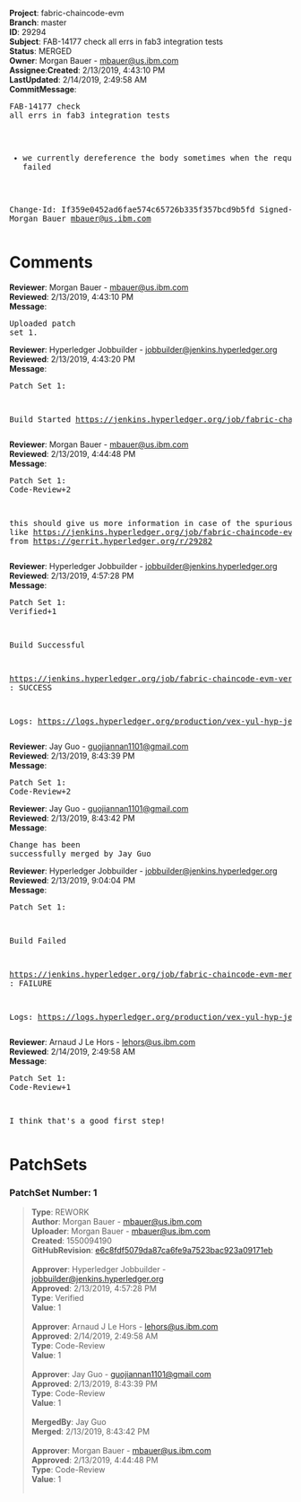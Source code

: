 <strong>Project</strong>: fabric-chaincode-evm</br><strong>Branch</strong>: master<br><strong>ID</strong>: 29294<br><strong>Subject</strong>: FAB-14177 check all errs in fab3 integration tests<br><strong>Status</strong>: MERGED<br><strong>Owner</strong>: Morgan Bauer - mbauer@us.ibm.com<br><strong>Assignee</strong>:<strong>Created</strong>: 2/13/2019, 4:43:10 PM<br><strong>LastUpdated</strong>: 2/14/2019, 2:49:58 AM<br><strong>CommitMessage</strong>:<br><pre>FAB-14177 check all errs in fab3 integration tests

 - we currently dereference the body sometimes when the request has failed

Change-Id: If359e0452ad6fae574c65726b335f357bcd9b5fd
Signed-off-by: Morgan Bauer <mbauer@us.ibm.com>
</pre><h1>Comments</h1><strong>Reviewer</strong>: Morgan Bauer - mbauer@us.ibm.com<br><strong>Reviewed</strong>: 2/13/2019, 4:43:10 PM<br><strong>Message</strong>: <pre>Uploaded patch set 1.</pre><strong>Reviewer</strong>: Hyperledger Jobbuilder - jobbuilder@jenkins.hyperledger.org<br><strong>Reviewed</strong>: 2/13/2019, 4:43:20 PM<br><strong>Message</strong>: <pre>Patch Set 1:

Build Started https://jenkins.hyperledger.org/job/fabric-chaincode-evm-verify-x86_64/158/</pre><strong>Reviewer</strong>: Morgan Bauer - mbauer@us.ibm.com<br><strong>Reviewed</strong>: 2/13/2019, 4:44:48 PM<br><strong>Message</strong>: <pre>Patch Set 1: Code-Review+2

this should give us more information in case of the spurious failure like https://jenkins.hyperledger.org/job/fabric-chaincode-evm-verify-x86_64/156/ from https://gerrit.hyperledger.org/r/29282</pre><strong>Reviewer</strong>: Hyperledger Jobbuilder - jobbuilder@jenkins.hyperledger.org<br><strong>Reviewed</strong>: 2/13/2019, 4:57:28 PM<br><strong>Message</strong>: <pre>Patch Set 1: Verified+1

Build Successful 

https://jenkins.hyperledger.org/job/fabric-chaincode-evm-verify-x86_64/158/ : SUCCESS

Logs: https://logs.hyperledger.org/production/vex-yul-hyp-jenkins-3/fabric-chaincode-evm-verify-x86_64/158</pre><strong>Reviewer</strong>: Jay Guo - guojiannan1101@gmail.com<br><strong>Reviewed</strong>: 2/13/2019, 8:43:39 PM<br><strong>Message</strong>: <pre>Patch Set 1: Code-Review+2</pre><strong>Reviewer</strong>: Jay Guo - guojiannan1101@gmail.com<br><strong>Reviewed</strong>: 2/13/2019, 8:43:42 PM<br><strong>Message</strong>: <pre>Change has been successfully merged by Jay Guo</pre><strong>Reviewer</strong>: Hyperledger Jobbuilder - jobbuilder@jenkins.hyperledger.org<br><strong>Reviewed</strong>: 2/13/2019, 9:04:04 PM<br><strong>Message</strong>: <pre>Patch Set 1:

Build Failed 

https://jenkins.hyperledger.org/job/fabric-chaincode-evm-merge-x86_64/19/ : FAILURE

Logs: https://logs.hyperledger.org/production/vex-yul-hyp-jenkins-3/fabric-chaincode-evm-merge-x86_64/19</pre><strong>Reviewer</strong>: Arnaud J Le Hors - lehors@us.ibm.com<br><strong>Reviewed</strong>: 2/14/2019, 2:49:58 AM<br><strong>Message</strong>: <pre>Patch Set 1: Code-Review+1

I think that's a good first step!</pre><h1>PatchSets</h1><h3>PatchSet Number: 1</h3><blockquote><strong>Type</strong>: REWORK<br><strong>Author</strong>: Morgan Bauer - mbauer@us.ibm.com<br><strong>Uploader</strong>: Morgan Bauer - mbauer@us.ibm.com<br><strong>Created</strong>: 1550094190<br><strong>GitHubRevision</strong>: [e6c8fdf5079da87ca6fe9a7523bac923a09171eb](https://github.com/hyperledger/fabric-chaincode-evm/commit/e6c8fdf5079da87ca6fe9a7523bac923a09171eb)<br><br><strong>Approver</strong>: Hyperledger Jobbuilder - jobbuilder@jenkins.hyperledger.org<br><strong>Approved</strong>: 2/13/2019, 4:57:28 PM<br><strong>Type</strong>: Verified<br><strong>Value</strong>: 1<br><br><strong>Approver</strong>: Arnaud J Le Hors - lehors@us.ibm.com<br><strong>Approved</strong>: 2/14/2019, 2:49:58 AM<br><strong>Type</strong>: Code-Review<br><strong>Value</strong>: 1<br><br><strong>Approver</strong>: Jay Guo - guojiannan1101@gmail.com<br><strong>Approved</strong>: 2/13/2019, 8:43:39 PM<br><strong>Type</strong>: Code-Review<br><strong>Value</strong>: 1<br><br><strong>MergedBy</strong>: Jay Guo<br><strong>Merged</strong>: 2/13/2019, 8:43:42 PM<br><br><strong>Approver</strong>: Morgan Bauer - mbauer@us.ibm.com<br><strong>Approved</strong>: 2/13/2019, 4:44:48 PM<br><strong>Type</strong>: Code-Review<br><strong>Value</strong>: 1<br><br></blockquote>